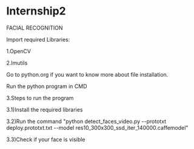 # Internship2
FACIAL RECOGNITION

Import required Libraries:

1.OpenCV

2.Imutils

Go to python.org if you want to know more about file installation.

Run the python program in CMD

3.Steps to run the program

3.1)Install the required libraries

3.2)Run the command "python detect_faces_video.py --prototxt deploy.prototxt.txt --model res10_300x300_ssd_iter_140000.caffemodel"

3.3)Check if your face is visible
